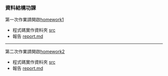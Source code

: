 ### 資料結構功課
  第一次作業請開啟[homework1](https://github.com/NaughtyJade/Homework/tree/main/homework1)
  - 程式碼實作資料夾  [src](https://github.com/NaughtyJade/Homework/tree/main/homework1/src)
  - 報告             [report.md](https://github.com/NaughtyJade/Homework/blob/main/homework1/report.md)
---
  第二次作業請開啟[homework2](https://github.com/NaughtyJade/Homework/tree/main/homework2)
  - 程式碼實作資料夾  [src](https://github.com/NaughtyJade/Homework/tree/main/homework2/src)
  - 報告             [report.md](https://github.com/NaughtyJade/Homework/blob/main/homework2/report.md)
